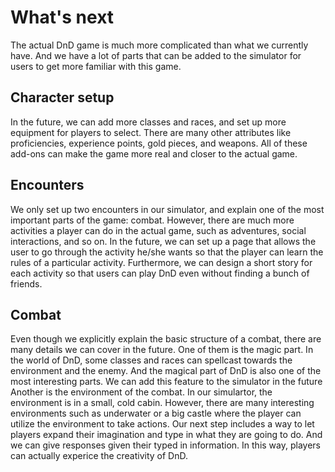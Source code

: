 # What's next
The actual DnD game is much more complicated than what we currently have. And we have a lot of parts that can be added to the simulator for users to get more familiar with this game.
## Character setup
In the future, we can add more classes and races, and set up more equipment for players to select. There are many other attributes like proficiencies, experience points, gold pieces, and weapons. All of these add-ons can make the game more real and closer to the actual game.
## Encounters
We only set up two encounters in our simulator, and explain one of the most important parts of the game: combat. However, there are much more activities a player can do in the actual game, such as adventures, social interactions, and so on. In the future, we can set up a page that allows the user to go through the activity he/she wants so that the player can learn the rules of a particular activity. Furthermore, we can design a short story for each activity so that users can play DnD even without finding a bunch of friends.
## Combat
Even though we explicitly explain the basic structure of a combat, there are many details we can cover in the future. 
One of them is the magic part. In the world of DnD, some classes and races can spellcast towards the environment and the enemy. And the magical part of DnD is also one of the most interesting parts. We can add this feature to the simulator in the future
Another is the environment of the combat. In our simulartor, the environment is in a small, cold cabin. However, there are many interesting environments such as underwater or a big castle where the player can utilize the environment to take actions. Our next step includes a way to let players expand their imagination and type in what they are going to do. And we can give responses given their typed in information. In this way, players can actually experice the creativity of DnD.
